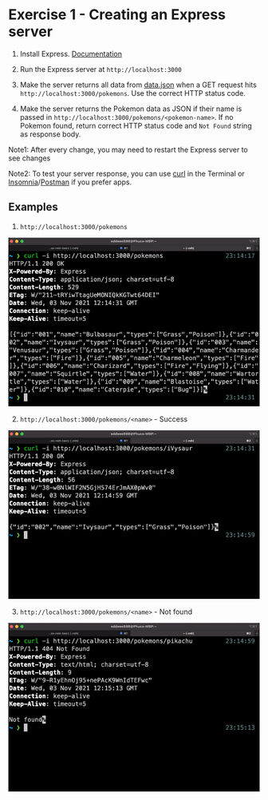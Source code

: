 # Exercise 1 - Creating an Express server

1. Install Express. [Documentation](https://expressjs.com/en/starter/installing.html)

2. Run the Express server at `http://localhost:3000`

3. Make the server returns all data from [data.json](./data.json) when a GET request hits `http://localhost:3000/pokemons`. Use the correct HTTP status code.

4. Make the server returns the Pokemon data as JSON if their name is passed in `http://localhost:3000/pokemons/<pokemon-name>`. If no Pokemon found, return correct HTTP status code and `Not Found` string as response body.

Note1: After every change, you may need to restart the Express server to see changes

Note2: To test your server response, you can use [curl](https://curl.se/) in the Terminal or [Insomnia](https://insomnia.rest/)/[Postman](https://www.postman.com/) if you prefer apps.

## Examples

1. `http://localhost:3000/pokemons`

![](./examples/pokemons.png)

2. `http://localhost:3000/pokemons/<name>` - Success

![](./examples/pokemonName200.png)

3. `http://localhost:3000/pokemons/<name>` - Not found

![](./examples/pokemonName404.png)
